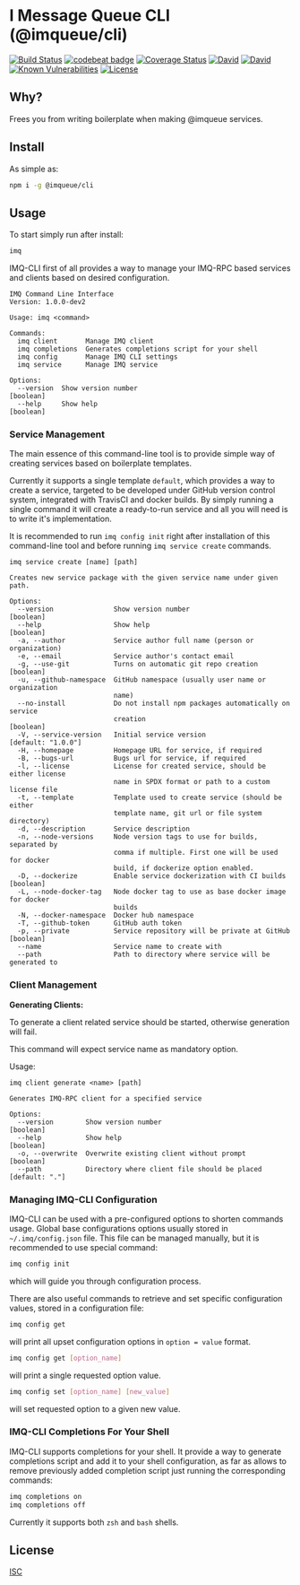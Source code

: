 # I Message Queue CLI (@imqueue/cli)

[![Build Status](https://travis-ci.org/imqueue/cli.svg?branch=master)](https://travis-ci.org/imqueue/cli)
[![codebeat badge](https://codebeat.co/badges/bafe0c12-51c6-4419-b671-cf107b5293e3)](https://codebeat.co/projects/github-com-imqueue-cli-master)
[![Coverage Status](https://coveralls.io/repos/github/imqueue/cli/badge.svg?branch=master)](https://coveralls.io/github/imqueue/cli?branch=master)
[![David](https://img.shields.io/david/imqueue/cli.svg)](https://david-dm.org/imqueue/cli)
[![David](https://img.shields.io/david/dev/imqueue/cli.svg)](https://david-dm.org/imqueue/cli?type=dev)
[![Known Vulnerabilities](https://snyk.io/test/github/imqueue/cli/badge.svg?targetFile=package.json)](https://snyk.io/test/github/imqueue/imq-cli?targetFile=package.json)
[![License](https://img.shields.io/badge/license-ISC-blue.svg)](https://rawgit.com/imqueue/cli/master/LICENSE)

## Why?

Frees you from writing boilerplate when making @imqueue services.

## Install

As simple as:

~~~bash
npm i -g @imqueue/cli
~~~

## Usage

To start simply run after install:

~~~bash
imq
~~~

IMQ-CLI first of all provides a way to manage your IMQ-RPC based services and 
clients based on desired configuration.

~~~
IMQ Command Line Interface
Version: 1.0.0-dev2

Usage: imq <command>

Commands:
  imq client       Manage IMQ client
  imq completions  Generates completions script for your shell
  imq config       Manage IMQ CLI settings
  imq service      Manage IMQ service

Options:
  --version  Show version number                                       [boolean]
  --help     Show help                                                 [boolean]
~~~

### Service Management

The main essence of this command-line tool is to provide simple way of
creating services based on boilerplate templates.

Currently it supports a single template `default`, which provides a way to
create a service, targeted to be developed under GitHub version control
system, integrated with TravisCI and docker builds. By simply running a single
command it will create a ready-to-run service and all you will need is to
write it's implementation.

It is recommended to run `imq config init` right after installation of this
command-line tool and before running `imq service create` commands.

~~~
imq service create [name] [path]

Creates new service package with the given service name under given path.

Options:
  --version               Show version number                          [boolean]
  --help                  Show help                                    [boolean]
  -a, --author            Service author full name (person or organization)
  -e, --email             Service author's contact email
  -g, --use-git           Turns on automatic git repo creation         [boolean]
  -u, --github-namespace  GitHub namespace (usually user name or organization
                          name)
  --no-install            Do not install npm packages automatically on service
                          creation                                     [boolean]
  -V, --service-version   Initial service version             [default: "1.0.0"]
  -H, --homepage          Homepage URL for service, if required
  -B, --bugs-url          Bugs url for service, if required
  -l, --license           License for created service, should be either license
                          name in SPDX format or path to a custom license file
  -t, --template          Template used to create service (should be either
                          template name, git url or file system directory)
  -d, --description       Service description
  -n, --node-versions     Node version tags to use for builds, separated by
                          comma if multiple. First one will be used for docker
                          build, if dockerize option enabled.
  -D, --dockerize         Enable service dockerization with CI builds  [boolean]
  -L, --node-docker-tag   Node docker tag to use as base docker image for docker
                          builds
  -N, --docker-namespace  Docker hub namespace
  -T, --github-token      GitHub auth token
  -p, --private           Service repository will be private at GitHub [boolean]
  --name                  Service name to create with
  --path                  Path to directory where service will be generated to
~~~

### Client Management

**Generating Clients:**

To generate a client related service should be started, otherwise generation 
will fail.

This command will expect service name as mandatory option.

Usage:

~~~
imq client generate <name> [path]

Generates IMQ-RPC client for a specified service

Options:
  --version        Show version number                                 [boolean]
  --help           Show help                                           [boolean]
  -o, --overwrite  Overwrite existing client without prompt            [boolean]
  --path           Directory where client file should be placed   [default: "."]
~~~

### Managing IMQ-CLI Configuration

IMQ-CLI can be used with a pre-configured options to shorten commands usage.
Global base configurations options usually stored in `~/.imq/config.json` file.
This file can be managed manually, but it is recommended to use special
command:

~~~bash
imq config init
~~~

which will guide you through configuration process.

There are also useful commands to retrieve and set specific configuration
values, stored in a configuration file:

~~~bash
imq config get
~~~
will print all upset configuration options in `option = value` format.

~~~bash
imq config get [option_name]
~~~
will print a single requested option value.

~~~bash
imq config set [option_name] [new_value]
~~~
will set requested option to a given new value.


### IMQ-CLI Completions For Your Shell

IMQ-CLI supports completions for your shell. It provide a way to generate 
completions script and add it to your shell configuration, as far as
allows to remove previously added completion script just running the 
corresponding commands:

~~~bash
imq completions on
imq completions off
~~~

Currently it supports both `zsh` and `bash` shells.

## License

[ISC](https://github.com/imqueue/cli/blob/master/LICENSE)
